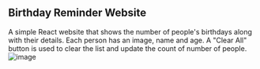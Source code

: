 ## Birthday Reminder Website

A simple React website that shows the number of people's birthdays along with their details. Each person has an image, name and age. A "Clear All" button is used to clear the list and update the count of number of people.
![image](https://user-images.githubusercontent.com/47619970/149509321-4f8945c3-eeb5-4a5a-b755-f0c2f2ff4252.png)
